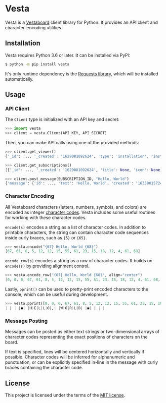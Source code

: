 # Vesta

Vesta is a [Vestaboard](https://www.vestaboard.com/) client library for Python.
It provides an API client and character-encoding utilities.

## Installation

Vesta requires Python 3.6 or later. It can be installed via PyPI:

```sh
$ python -m pip install vesta
```

It's only runtime dependency is the [Requests library][requests], which will be
installed automatically.

[requests]: https://requests.readthedocs.io/

## Usage

### API Client

The `Client` type is initialized with an API key and secret:

```python
>>> import vesta
>>> client = vesta.Client(API_KEY, API_SECRET)
```

Then, you can make API calls using one of the provided methods:

```python
>>> client.get_viewer()
{'_id': ..., '_created': '1629081092624', 'type': 'installation', 'installation': {'_id': ...}}

>>> client.get_subscriptions()
[{'_id': ..., '_created': '1629081092624', 'title': None, 'icon': None, 'installation': {'_id': ..., 'installable': {'_id': ...}}, 'boards': [{'_id': ...}]}]

>>> client.post_message(SUBSCRIPTION_ID, "Hello, World")
{'message': {'id': ..., 'text': 'Hello, World', 'created': '1635801572442'}}
```

### Character Encoding

All Vestaboard characters (letters, numbers, symbols, and colors) are encoded
as integer [character codes](https://docs.vestaboard.com/characters). Vesta
includes some useful routines for working with these character codes.

`encode(s)` encodes a string as a list of character codes. In addition to
printable characters, the string can contain character code sequences inside
curly braces, such as `{5}` or `{65}`.

```python
>>> vesta.encode("{67} Hello, World {68}")
[67, 61, 8, 5, 12, 12, 15, 55, 61, 23, 15, 18, 12, 4, 61, 68]
```

`encode_row(s)` encodes a string as a row of character codes. It builds on
`encode(s)` by providing alignment control.

```python
>>> vesta.encode_row("{67} Hello, World {68}", align="center")
[0, 0, 0, 67, 61, 8, 5, 12, 12, 15, 55, 61, 23, 15, 18, 12, 4, 61, 68, 0, 0, 0]
```

Lastly, `pprint()` can be used to pretty-print encoded characters to the
console, which can be useful during development.

```python
>>> vesta.pprint([0, 0, 0, 67, 61, 8, 5, 12, 12, 15, 55, 61, 23, 15, 18, 12, 4, 61, 68, 0, 0, 0])
| | | |◼︎| |H|E|L|L|O|,| |W|O|R|L|D| |◼︎| | | |
```

### Message Posting

Messages can be posted as either text strings or two-dimensional arrays of
character codes representing the exact positions of characters on the board.

If text is specified, lines will be centered horizontally and vertically if
possible. Character codes will be inferred for alphanumeric and punctuation, or
can be explicitly specified in-line in the message with curly braces containing
the character code.

## License

This project is licensed under the terms of the [MIT license](LICENSE).
